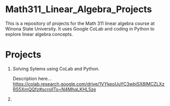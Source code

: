# Math311_Linear_Algebra_Projects

This is a repository of projects for the Math 311 linear algebra course at Winona State University. It uses Google CoLab and coding in Python to explore linear algebra concepts.

# Projects

1. Solving Sytems using CoLab and Python.

   Description here...
   [
](https://colab.research.google.com/drive/1VYkeoUuYC3wbjSX8lMCZLXzRS5XmQQfz#scrollTo=N4MhqLKHL5ze)https://colab.research.google.com/drive/1VYkeoUuYC3wbjSX8lMCZLXzRS5XmQQfz#scrollTo=N4MhqLKHL5ze
2. 
